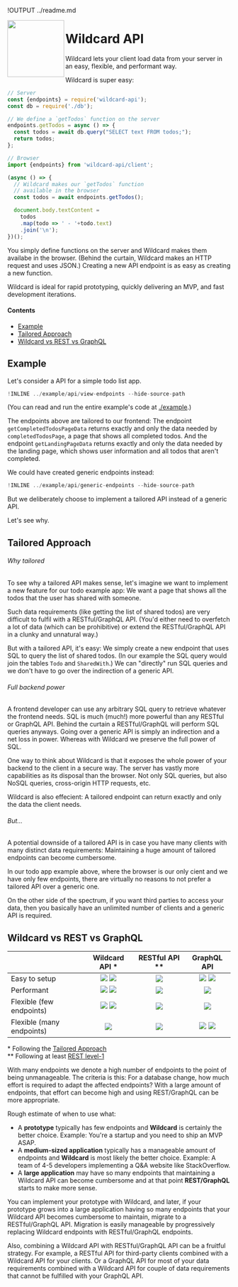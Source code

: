 !OUTPUT ../readme.md

[<img src="https://github.com/reframejs/reframe/raw/master/helpers/wildcard-api/docs/images/logo.svg?sanitize=true" align="left" width="128" height="128">](https://github.com/brillout/wildcard-api)

# Wildcard API

Wildcard lets your client load data from your server in an easy, flexible, and performant way.

Wildcard is super easy:

~~~js
// Server
const {endpoints} = require('wildcard-api');
const db = require('./db');

// We define a `getTodos` function on the server
endpoints.getTodos = async () => {
  const todos = await db.query("SELECT text FROM todos;");
  return todos;
};

// Browser
import {endpoints} from 'wildcard-api/client';

(async () => {
  // Wildcard makes our `getTodos` function
  // available in the browser
  const todos = await endpoints.getTodos();

  document.body.textContent =
    todos
    .map(todo => ' - '+todo.text)
    .join('\n');
})();
~~~

You simply define functions on the server and Wildcard makes them availabe in the browser.
(Behind the curtain, Wildcard makes an HTTP request and uses JSON.)
Creating a new API endpoint is as easy as creating a new function.

Wildcard is ideal for rapid prototyping, quickly delivering an MVP, and fast development iterations.

#### Contents

 - [Example](#example)
 - [Tailored Approach](#tailored-approach)
 - [Wildcard vs REST vs GraphQL](#wildcard-vs-rest-vs-graphql)


## Example

Let's consider a API for a simple todo list app.

~~~js
!INLINE ../example/api/view-endpoints --hide-source-path
~~~

(You can read and run the entire example's code at [./example](/example/).)

The endpoints above are tailored to our frontend:
The endpoint `getCompletedTodosPageData` returns exactly and only the data needed by `completedTodosPage`,
a page that shows all completed todos.
And the endpoint `getLandingPageData` returns exactly and only the data needed by the landing page,
which shows user information and all todos that aren't completed.

We could have created generic endpoints instead:

~~~js
!INLINE ../example/api/generic-endpoints --hide-source-path
~~~

But we deliberately choose to implement a tailored API instead of a generic API.

Let's see why.

## Tailored Approach

###### Why tailored

To see why a tailored API makes sense,
let's imagine we want to implement a new feature for our todo example app:
We want a page that shows all the todos that the user has shared with someone.

Such data requirements (like getting the list of shared todos)
are very difficult to fulfil with a RESTful/GraphQL API.
(You'd either need to overfetch a lot of data (which can be prohibitive)
or extend the RESTful/GraphQL API in a clunky and unnatural way.)

But with a tailored API, it's easy:
We simply create a new endpoint that uses SQL to query the list of shared todos.
(In our example the SQL query would join the tables `Todo` and `SharedWith`.)
We can "directly" run SQL queries and we don't have to go over the indirection of a generic API.

###### Full backend power

A frontend developer can use any arbitrary SQL query to retrieve whatever the frontend needs.
SQL is much (much!) more powerful than any RESTful or GraphQL API.
Behind the curtain a RESTful/GraphQL will perform SQL queries anyways.
Going over a generic API is simply an indirection and a net loss in power.
Whereas with Wildcard we preserve the full power of SQL.

One way to think about Wildcard is that it exposes the whole power of your backend to the client in a secure way.
The server has vastly more capabilities as its disposal than the browser.
Not only SQL queries,
but also NoSQL queries,
cross-origin HTTP requests,
etc.

Wildcard is also effecient:
A tailored endpoint can return exactly and only the data the client needs.

###### But...

A potential downside of a tailored API
is in case you have many clients with many distinct data requirements:
Maintaining a huge amount of tailored endpoints can become cumbersome.

In our todo app example above,
where the browser is our only cient and we have only few endpoints,
there are virtually no reasons to not prefer a tailored API over a generic one.

On the other side of the spectrum,
if you want third parties to access your data,
then you basically have an unlimited number of clients
and a generic API is required.

## Wildcard vs REST vs GraphQL

|                           | Wildcard API \*  | RESTful API \*\* | GraphQL API |
| ------------------------- | :--------------: | :--------------: | :---------: |
| Easy to setup             | <img src='https://github.com/reframejs/reframe/raw/master/helpers/wildcard-api/docs/images/plus.svg?sanitize=true'/> <img src='https://github.com/reframejs/reframe/raw/master/helpers/wildcard-api/docs/images/plus.svg?sanitize=true'/> | <img src='https://github.com/reframejs/reframe/raw/master/helpers/wildcard-api/docs/images/minus.svg?sanitize=true'/> | <img src='https://github.com/reframejs/reframe/raw/master/helpers/wildcard-api/docs/images/minus.svg?sanitize=true'/> <img src='https://github.com/reframejs/reframe/raw/master/helpers/wildcard-api/docs/images/minus.svg?sanitize=true'/> |
| Performant                | <img src='https://github.com/reframejs/reframe/raw/master/helpers/wildcard-api/docs/images/plus.svg?sanitize=true'/> <img src='https://github.com/reframejs/reframe/raw/master/helpers/wildcard-api/docs/images/plus.svg?sanitize=true'/> | <img src='https://github.com/reframejs/reframe/raw/master/helpers/wildcard-api/docs/images/minus.svg?sanitize=true'/> | <img src='https://github.com/reframejs/reframe/raw/master/helpers/wildcard-api/docs/images/plus.svg?sanitize=true'/> |
| Flexible (few endpoints)  | <img src='https://github.com/reframejs/reframe/raw/master/helpers/wildcard-api/docs/images/plus.svg?sanitize=true'/> <img src='https://github.com/reframejs/reframe/raw/master/helpers/wildcard-api/docs/images/plus.svg?sanitize=true'/> | <img src='https://github.com/reframejs/reframe/raw/master/helpers/wildcard-api/docs/images/minus.svg?sanitize=true'/> | <img src='https://github.com/reframejs/reframe/raw/master/helpers/wildcard-api/docs/images/plus.svg?sanitize=true'/> |
| Flexible (many endpoints) | <img src='https://github.com/reframejs/reframe/raw/master/helpers/wildcard-api/docs/images/minus.svg?sanitize=true'/> | <img src='https://github.com/reframejs/reframe/raw/master/helpers/wildcard-api/docs/images/plus.svg?sanitize=true'/> | <img src='https://github.com/reframejs/reframe/raw/master/helpers/wildcard-api/docs/images/plus.svg?sanitize=true'/> <img src='https://github.com/reframejs/reframe/raw/master/helpers/wildcard-api/docs/images/plus.svg?sanitize=true'/> |

\* Following the [Tailored Approach](#tailored-approach)
<br/>
\*\* Following at least [REST level-1](https://martinfowler.com/articles/richardsonMaturityModel.html#level1)

With many endpoints we denote a high number of endpoints
to the point of being unmanageable.
The criteria is this:
For a database change, how much effort is required to adapt the affected endpoints?
With a large amount of endpoints,
that effort can become high and using REST/GraphQL can be more appropriate.

Rough estimate of when to use what:
- A **prototype** typically has few endpoints and
  **Wildcard** is certainly the better choice.
  Example: You're a startup and you need to ship an MVP ASAP.
- A **medium-sized application** typically has a manageable amount of endpoints and
  **Wildcard** is most likely the better choice.
  Example: A team of 4-5 developers implementing a Q&A website like StackOverflow.
- A **large application** may have so many endpoints that maintaining a Wildcard API can become cumbersome and
  at that point **REST/GraphQL** starts to make more sense.

You can implement your prototype with Wildcard,
and later,
if your prototype grows into a large application having so many endpoints that your Wildcard API becomes cumbersome to maintain,
migrate to a RESTful/GraphQL API.
Migration is easily manageable by progressively replacing Wildcard endpoints with RESTful/GraphQL endpoints.

Also, combining a Wildcard API with RESTful/GraphQL API can be a fruitful strategy.
For example, a RESTful API for third-party clients combined with a Wildcard API for your clients.
Or a GraphQL API for most of your data requirements combined with a Wildcard API
for couple of data requirements that cannot be fulfilled with your GraphQL API.
